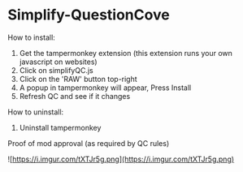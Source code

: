 # Simplify-QuestionCove

How to install:
1. Get the tampermonkey extension (this extension runs your own javascript on websites)
2. Click on simplifyQC.js
3. Click on the 'RAW' button top-right
4. A popup in tampermonkey will appear, Press Install
5. Refresh QC and see if it changes


How to uninstall:
1. Uninstall tampermonkey

Proof of mod approval (as required by QC rules)

![https://i.imgur.com/tXTJr5g.png](https://i.imgur.com/tXTJr5g.png)
